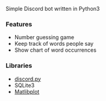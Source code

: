 Simple Discord bot written in Python3

### Features
- Number guessing game
- Keep track of words people say
- Show chart of word occurrences

### Libraries
- [discord.py](https://github.com/Rapptz/discord.py)
- SQLite3
- [Matlibplot](http://matplotlib.org/)
